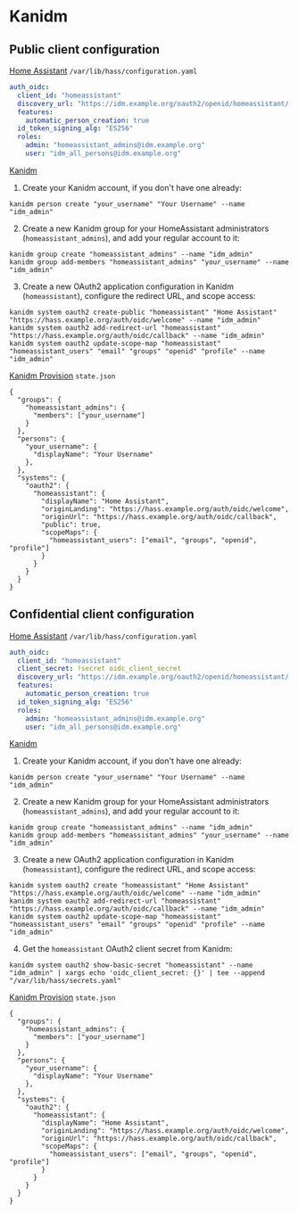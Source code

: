 # Kanidm

## Public client configuration

[Home Assistant](https://github.com/home-assistant/core) `/var/lib/hass/configuration.yaml`

```yaml
auth_oidc:
  client_id: "homeassistant"
  discovery_url: "https://idm.example.org/oauth2/openid/homeassistant/.well-known/openid-configuration"
  features:
    automatic_person_creation: true
  id_token_signing_alg: "ES256"
  roles:
    admin: "homeassistant_admins@idm.example.org"
    user: "idm_all_persons@idm.example.org"
```

[Kanidm](https://github.com/kanidm/kanidm)

1. Create your Kanidm account, if you don't have one already:

```shell
kanidm person create "your_username" "Your Username" --name "idm_admin"
```

2. Create a new Kanidm group for your HomeAssistant administrators (`homeassistant_admins`), and add your regular account to it:

```shell
kanidm group create "homeassistant_admins" --name "idm_admin"
kanidm group add-members "homeassistant_admins" "your_username" --name "idm_admin"
```

3. Create a new OAuth2 application configuration in Kanidm (`homeassistant`), configure the redirect URL, and scope access:

```shell
kanidm system oauth2 create-public "homeassistant" "Home Assistant" "https://hass.example.org/auth/oidc/welcome" --name "idm_admin"
kanidm system oauth2 add-redirect-url "homeassistant" "https://hass.example.org/auth/oidc/callback" --name "idm_admin"
kanidm system oauth2 update-scope-map "homeassistant" "homeassistant_users" "email" "groups" "openid" "profile" --name "idm_admin"
```

[Kanidm Provision](https://github.com/oddlama/kanidm-provision) `state.json`

```jsonc
{
  "groups": {
    "homeassistant_admins": {
      "members": ["your_username"]
    }
  },
  "persons": {
    "your_username": {
      "displayName": "Your Username"
    },
  },
  "systems": {
    "oauth2": {
      "homeassistant": {
        "displayName": "Home Assistant",
        "originLanding": "https://hass.example.org/auth/oidc/welcome",
        "originUrl": "https://hass.example.org/auth/oidc/callback",
        "public": true,
        "scopeMaps": {
          "homeassistant_users": ["email", "groups", "openid", "profile"]
        }
      }
    }
  }
}
```

## Confidential client configuration

[Home Assistant](https://github.com/home-assistant/core) `/var/lib/hass/configuration.yaml`

```yaml
auth_oidc:
  client_id: "homeassistant"
  client_secret: !secret oidc_client_secret
  discovery_url: "https://idm.example.org/oauth2/openid/homeassistant/.well-known/openid-configuration"
  features:
    automatic_person_creation: true
  id_token_signing_alg: "ES256"
  roles:
    admin: "homeassistant_admins@idm.example.org"
    user: "idm_all_persons@idm.example.org"
```

[Kanidm](https://github.com/kanidm/kanidm)

1. Create your Kanidm account, if you don't have one already:

```shell
kanidm person create "your_username" "Your Username" --name "idm_admin"
```

2. Create a new Kanidm group for your HomeAssistant administrators (`homeassistant_admins`), and add your regular account to it:

```shell
kanidm group create "homeassistant_admins" --name "idm_admin"
kanidm group add-members "homeassistant_admins" "your_username" --name "idm_admin"
```

3. Create a new OAuth2 application configuration in Kanidm (`homeassistant`), configure the redirect URL, and scope access:

```shell
kanidm system oauth2 create "homeassistant" "Home Assistant" "https://hass.example.org/auth/oidc/welcome" --name "idm_admin"
kanidm system oauth2 add-redirect-url "homeassistant" "https://hass.example.org/auth/oidc/callback" --name "idm_admin"
kanidm system oauth2 update-scope-map "homeassistant" "homeassistant_users" "email" "groups" "openid" "profile" --name "idm_admin"
```

4. Get the `homeassistant` OAuth2 client secret from Kanidm:

```shell
kanidm system oauth2 show-basic-secret "homeassistant" --name "idm_admin" | xargs echo 'oidc_client_secret: {}' | tee --append "/var/lib/hass/secrets.yaml"
```

[Kanidm Provision](https://github.com/oddlama/kanidm-provision) `state.json`

```jsonc
{
  "groups": {
    "homeassistant_admins": {
      "members": ["your_username"]
    }
  },
  "persons": {
    "your_username": {
      "displayName": "Your Username"
    },
  },
  "systems": {
    "oauth2": {
      "homeassistant": {
        "displayName": "Home Assistant",
        "originLanding": "https://hass.example.org/auth/oidc/welcome",
        "originUrl": "https://hass.example.org/auth/oidc/callback",
        "scopeMaps": {
          "homeassistant_users": ["email", "groups", "openid", "profile"]
        }
      }
    }
  }
}
```
